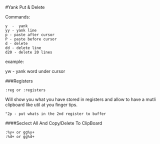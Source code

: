 #Yank Put & Delete

Commands:
```
y  -  yank
yy - yank line
p - paste after cursor
P - paste before cursor
d - delete
dd - delete line
d20 - delete 20 lines

```
example:

yw - yank word under cursor 

###Registers
```
:reg or :registers
```

Will show you what you have stored in registers and allow to have a mutli clipboard like util at you finger tips.
```
"2p - put whats in the 2nd register to buffer
```


####Seclect All And Copy/Delete To ClipBoard
```
:%y+ or gg%y+
:%d+ or gg%d+
```
